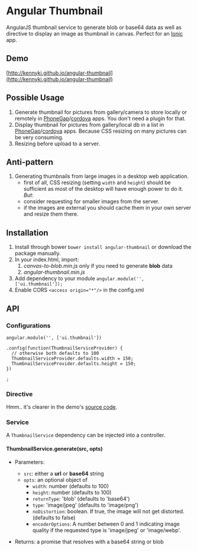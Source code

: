 # Angular Thumbnail
AngularJS thumbnail service to generate blob or base64 data as well as directive to display an image as thumbnail in canvas. Perfect for an [Ionic](http://ionicframework.com/) app.

## Demo
[http://kennyki.github.io/angular-thumbnail](http://kennyki.github.io/angular-thumbnail)

## Possible Usage
1. Generate thumbnail for pictures from gallery/camera to store locally or remotely in [PhoneGap](http://phonegap.com/)/[cordova](https://cordova.apache.org/) apps. You don't need a plugin for that.
1. Display thumbnail for pictures from gallery/local db in a list in [PhoneGap](http://phonegap.com/)/[cordova](https://cordova.apache.org/) apps. Because CSS resizing on many pictures can be very consuming.
1. Resizing before upload to a server.

## Anti-pattern
1. Generating thumbnails from large images in a desktop web application.
    - first of all, CSS resizing (setting `width` and `height`) should be sufficient as most of the desktop will have enough power to do it. *But*:
    - consider requesting for smaller images from the server.
    - if the images are external you should cache them in your own server and resize them there.

## Installation
1. Install through bower `bower install angular-thumbnail` or download the package manually.
1. In your index.html, import:
    1. *canvas-to-blob.min.js* only if you need to generate **blob** data
    1. *angular-thumbnail.min.js*
1. Add dependency to your module `angular.module('', ['ui.thumbnail']);`
1. Enable CORS `<access origin="*"/>` in the config.xml

## API

### Configurations

```
angular.module('', ['ui.thumbnail'])

.config(function(ThumbnailServiceProvider) {
  // otherwise both defaults to 100
  ThumbnailServiceProvider.defaults.width = 150;
  ThumbnailServiceProvider.defaults.height = 150;
})

;
```

### Directive

Hmm.. it's clearer in the demo's [source code](https://github.com/kennyki/angular-thumbnail/blob/gh-pages/index.html).

### Service

A `ThumbnailService` dependency can be injected into a controller.

#### ThumbnailService.generate(src, opts)

- Parameters:
    - `src`: either a **url** or **base64** string
    - `opts`: an optional object of
        - `width`: number (defaults to 100)
        - `height`: number (defaults to 100)
        - `returnType`: 'blob' (defaults to 'base64')
        - `type`: 'image/jpeg' (defaults to 'image/png')
        - `noDistortion`: boolean. If true, the image will not get distorted. (defaults to false)
        - `encoderOptions`: A number between 0 and 1 indicating image quality if the requested type is 'image/jpeg' or 'image/webp'.

- Returns: a promise that resolves with a base64 string or blob
